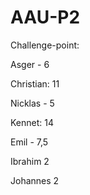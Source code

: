 # AAU-P2

Challenge-point:

Asger - 6

Christian: 11

Nicklas - 5

Kennet: 14

Emil - 7,5

Ibrahim  2

Johannes 2

